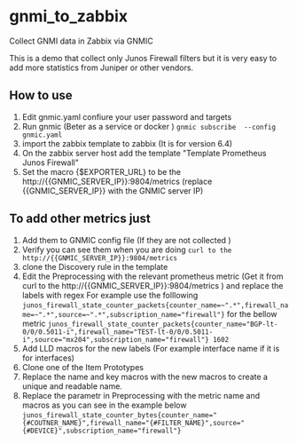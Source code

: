 # gnmi_to_zabbix
Collect GNMI data in Zabbix via GNMIC

This is a demo that collect only Junos Firewall filters but it is very easy to add more statistics from Juniper or other vendors.

## How to use

1. Edit gnmic.yaml confiure your user password and targets
2. Run gnmic (Beter as a service or docker ) ```gnmic subscribe  --config gnmic.yaml ```
3. import the zabbix template to zabbix (It is for version 6.4)
4. On the zabbix server host add the template "Template Prometheus Junos Firewall"
5. Set the macro {$EXPORTER_URL} to be the http://{{GNMIC_SERVER_IP}}:9804/metrics (replace {{GNMIC_SERVER_IP}} with the GNMIC server IP)

## To add other metrics just 
1. Add them to GNMIC config file (If they are not collected )
2. Verify you can see them when you are doing ```curl to the http://{{GNMIC_SERVER_IP}}:9804/metrics```
1. clone the Discovery rule in the template
2. Edit the Preprocessing with the relevant prometheus metric (Get it from curl to the http://{{GNMIC_SERVER_IP}}:9804/metrics ) and replace the labels with regex
For example use the folllowing
```junos_firewall_state_counter_packets{counter_name=~".*",firewall_name=~".*",source=~".*",subscription_name="firewall"}```
for the bellow metric
```junos_firewall_state_counter_packets{counter_name="BGP-lt-0/0/0.5011-i",firewall_name="TEST-lt-0/0/0.5011-i",source="mx204",subscription_name="firewall"} 1602```
3. Add LLD macros for the new labels (For example interface name if it is for interfaces) 
4. Clone one of the Item Prototypes
5. Replace the name and key macros with the new macros to create a unique and readable name.
6. Replace the parametr in Preprocessing with the metric name and macros as you can see in the example below
   ```junos_firewall_state_counter_bytes{counter_name="{#COUTNER_NAME}",firewall_name="{#FILTER_NAME}",source="{#DEVICE}",subscription_name="firewall"}```



